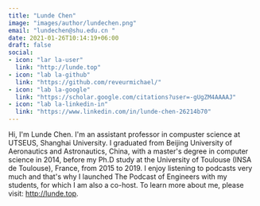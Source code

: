 ```yaml
---
title: "Lunde Chen"
image: "images/author/lundechen.png"
email: "lundechen@shu.edu.cn "
date: 2021-01-26T10:14:19+06:00
draft: false
social:
- icon: "lar la-user"
  link: "http://lunde.top"
- icon: "lab la-github"
  link: "https://github.com/reveurmichael/"
- icon: "lab la-google"
  link: "https://scholar.google.com/citations?user=-gUgZM4AAAAJ"
- icon: "lab la-linkedin-in"
  link: "https://www.linkedin.com/in/lunde-chen-26214b70"
---
```


Hi, I'm Lunde Chen. I'm an assistant professor in compuster science at UTSEUS, Shanghai University. I graduated from Beijing University of Aeronautics and Astronautics, China, with a master's degree in computer science in 2014, before my Ph.D study at the University of Toulouse (INSA de Toulouse), France, from 2015 to 2019. I enjoy listening to podcasts very much and that's why I launched The Podcast of Engineers with my students, for which I am also a co-host. To learn more about me, please visit: http://lunde.top.

